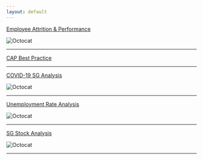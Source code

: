 ```yaml
---
layout: default
---
```


[Employee Attrition & Performance](./EmployeeAnalysis.html)

![Octocat](https://github.githubassets.com/images/icons/emoji/octocat.png)

* * *

[CAP Best Practice](./CAPBestPractice.html)

* * *

[COVID-19 SG Analysis](./COVID-19_SG.html)

![Octocat](https://github.githubassets.com/images/icons/emoji/octocat.png)

* * *

[Unemployment Rate Analysis](./EmployeeAnalysis.html)

![Octocat](https://github.githubassets.com/images/icons/emoji/octocat.png)

* * *

[SG Stock Analysis](./EmployeeAnalysis.html)

![Octocat](https://github.githubassets.com/images/icons/emoji/octocat.png)

* * *
